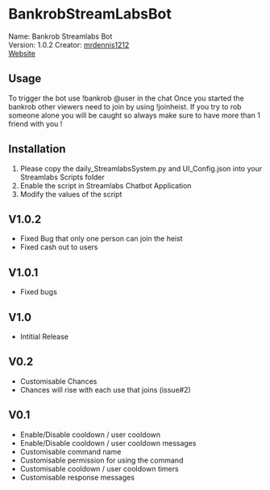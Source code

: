 # BankrobStreamLabsBot


Name: Bankrob Streamlabs Bot  
Version: 1.0.2
Creator: [mrdennis1212](https://github.com/mrdennis1212)  
[Website](https://github.com/mrdennis1212/BankrobStreamLabsBot)


## Usage

To trigger the bot use !bankrob @user in the chat
Once you started the bankrob other viewers need to join by using !joinheist.
If you try to rob someone alone you will be caught so always make sure to have more than 1 friend with you !

## Installation

1. Please copy the daily_StreamlabsSystem.py and UI_Config.json into your Streamlabs Scripts folder  
2. Enable the script in Streamlabs Chatbot Application  
3. Modify the values of the script  

## V1.0.2
 - Fixed Bug that only one person can join the heist
 - Fixed cash out to users

## V1.0.1
 - Fixed bugs

## V1.0
 - Intitial Release

## V0.2
 - Customisable Chances
 - Chances will rise with each use that joins (issue#2)


## V0.1

 - Enable/Disable cooldown / user cooldown
 - Enable/Disable cooldown / user cooldown messages
 - Customisable command name
 - Customisable permission for using the command
 - Customisable cooldown / user cooldown timers 
 - Customisable response messages